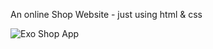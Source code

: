 An online Shop Website - just using html & css

![Exo Shop App](https://github.com/AmirFarhadi83/project-HTML-CSS-exo-shop/assets/139977859/8bccb243-b626-4c38-a91b-017d61657d17)
